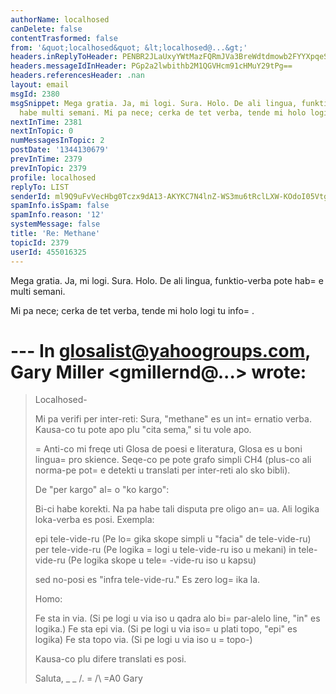 ```yaml
---
authorName: localhosed
canDelete: false
contentTrasformed: false
from: '&quot;localhosed&quot; &lt;localhosed@...&gt;'
headers.inReplyToHeader: PENBR2JLaUxyYWtMazFQRmJVa3BreWdtdmowb2FYYXpqeStkazZ3aEJvV3I3NV9MLW1id0BtYWlsLmdtYWlsLmNvbT4=
headers.messageIdInHeader: PGp2a2lwbithb2M1QGVHcm91cHMuY29tPg==
headers.referencesHeader: .nan
layout: email
msgId: 2380
msgSnippet: Mega gratia. Ja, mi logi. Sura. Holo. De ali lingua, funktio-verba pote
  habe multi semani. Mi pa nece; cerka de tet verba, tende mi holo logi tu info.
nextInTime: 2381
nextInTopic: 0
numMessagesInTopic: 2
postDate: '1344130679'
prevInTime: 2379
prevInTopic: 2379
profile: localhosed
replyTo: LIST
senderId: ml9Q9uFvVecHbg0Tczx9dA13-AKYKC7N4lnZ-WS3mu6tRclLXW-KOdoI05VtgPYDK85ISBmUvzaydkDY-WyeA7SgNfOLSBjjHjg
spamInfo.isSpam: false
spamInfo.reason: '12'
systemMessage: false
title: 'Re: Methane'
topicId: 2379
userId: 455016325
---
```


Mega gratia.
Ja, mi logi. Sura. Holo.
De ali lingua, funktio-verba pote hab=
e multi semani.

Mi pa nece; cerka de tet verba, tende mi holo logi tu info=
.




--- In glosalist@yahoogroups.com, Gary Miller <gmillernd@...> wrote:
=
>
> Localhosed-
> 
> Mi pa verifi per inter-reti: Sura, "methane" es un int=
ernatio verba.
> Kausa-co tu pote apo plu "cita sema," si tu vole apo.
> 
>=
 Anti-co mi freqe uti Glosa de poesi e literatura, Glosa es u boni
> lingua=
 pro skience.  Seqe-co pe pote grafo simpli CH4 (plus-co ali
> norma-pe pot=
e detekti u translati per inter-reti alo sko bibli).
> 
> De "per kargo" al=
o "ko kargo":
> 
> Bi-ci habe korekti. Na pa habe tali disputa pre oligo an=
ua.  Ali
> logika loka-verba es posi. Exempla:
> 
> epi tele-vide-ru (Pe lo=
gika skope simpli u "facia" de tele-vide-ru)
> per tele-vide-ru (Pe logika =
logi u tele-vide-ru iso u mekani)
> in tele-vide-ru (Pe logika skope u tele=
-vide-ru iso u kapsu)
> 
> sed no-posi es "infra tele-vide-ru." Es zero log=
ika la.
> 
> Homo:
> 
> Fe sta in via. (Si pe logi u via iso u qadra alo bi=
 par-alelo line,
> "in" es logika.)
> Fe sta epi via. (Si pe logi u via iso=
 u plati topo, "epi" es logika)
> Fe sta topo via. (Si pe logi u via iso u =
topo-)
> 
> Kausa-co plu difere translati es posi.
> 
> Saluta,
> _ _
> /.
=
> /\ =A0 Gary
> #
>



